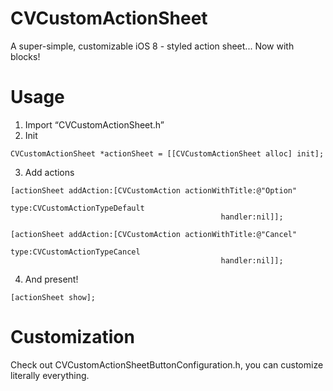 CVCustomActionSheet
===================

A super-simple, customizable iOS 8 - styled action sheet... Now with blocks!

Usage
===================

1. Import “CVCustomActionSheet.h”
2. Init
```
CVCustomActionSheet *actionSheet = [[CVCustomActionSheet alloc] init];
```
3. Add actions

```
[actionSheet addAction:[CVCustomAction actionWithTitle:@"Option"
                                                  type:CVCustomActionTypeDefault
                                               handler:nil]];

[actionSheet addAction:[CVCustomAction actionWithTitle:@"Cancel"
                                                  type:CVCustomActionTypeCancel
                                               handler:nil]];
```
4. And present!
```
[actionSheet show];
```

Customization
===================

Check out CVCustomActionSheetButtonConfiguration.h, you can customize literally everything. 
